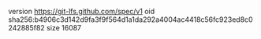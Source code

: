 version https://git-lfs.github.com/spec/v1
oid sha256:b4906c3d142d9fa3f9f564d1a1da292a4004ac4418c56fc923ed8c0242885f82
size 16087
